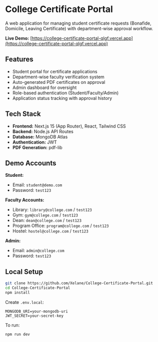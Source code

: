 # College Certificate Portal

A web application for managing student certificate requests (Bonafide, Domicile, Leaving Certificate) with department-wise approval workflow.

**Live Demo:** [https://college-certificate-portal-qlgf.vercel.app](https://college-certificate-portal-qlgf.vercel.app)

## Features

- Student portal for certificate applications
- Department-wise faculty verification system
- Auto-generated PDF certificates on approval
- Admin dashboard for oversight
- Role-based authentication (Student/Faculty/Admin)
- Application status tracking with approval history

## Tech Stack

- **Frontend:** Next.js 15 (App Router), React, Tailwind CSS
- **Backend:** Node.js API Routes  
- **Database:** MongoDB Atlas
- **Authentication:** JWT
- **PDF Generation:** pdf-lib

## Demo Accounts

**Student:**
- Email: `student@demo.com`
- Password: `test123`

**Faculty Accounts:**
- Library: `library@college.com` / `test123`
- Gym: `gym@college.com` / `test123`  
- Dean: `dean@college.com` / `test123`
- Program Office: `program@college.com` / `test123`
- Hostel: `hostel@college.com` / `test123`

**Admin:**
- Email: `admin@college.com`
- Password: `test123`

## Local Setup

```bash
git clone https://github.com/Xelane/College-Certificate-Portal.git
cd College-Certificate-Portal
npm install
```

Create `.env.local`:
```
MONGODB_URI=your-mongodb-uri
JWT_SECRET=your-secret-key
```

To run:
```bash
npm run dev
```
